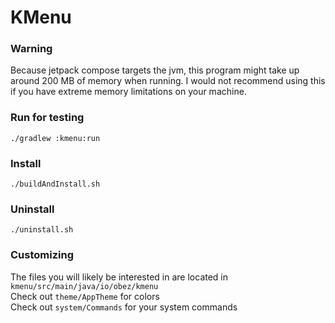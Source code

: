 # KMenu

### Warning

Because jetpack compose targets the jvm, this program might take up around 200 MB of memory when running.  I would not recommend using this if you have extreme memory limitations on your machine.

### Run for testing

`./gradlew :kmenu:run`

### Install

`./buildAndInstall.sh`

### Uninstall

`./uninstall.sh`

### Customizing

The files you will likely be interested in are located in `kmenu/src/main/java/io/obez/kmenu`    
Check out `theme/AppTheme` for colors    
Check out `system/Commands` for your system commands